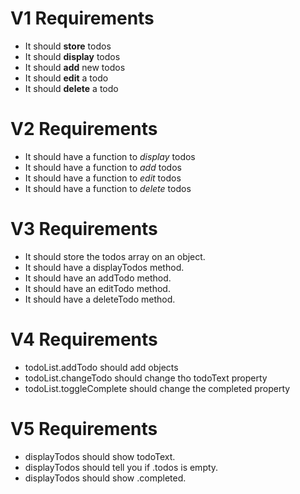 # V1 Requirements
- It should **store** todos
- It should **display** todos
- It should **add** new todos
- It should **edit** a todo
- It should **delete** a todo

# V2 Requirements
- It should have a function to *display* todos
- It should have a function to *add* todos
- It should have a function to *edit* todos
- It should have a function to *delete* todos

# V3 Requirements
- It should store the todos array on an object.
- It should have a displayTodos method.
- It should have an addTodo method.
- It should have an editTodo method.
- It should have a deleteTodo method.

# V4 Requirements
- todoList.addTodo should add objects
- todoList.changeTodo should change tho todoText property
- todoList.toggleComplete should change the completed property

# V5 Requirements
- displayTodos should show todoText.
- displayTodos should tell you if .todos is empty.
- displayTodos should show .completed. 